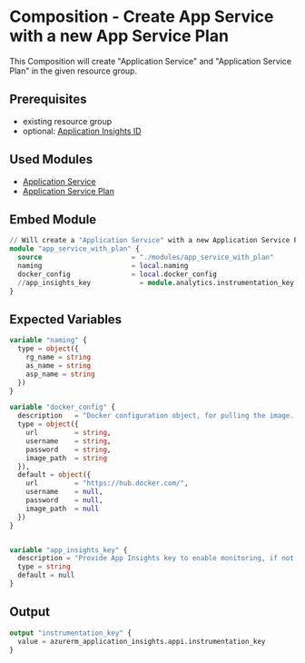 # Composition - Create App Service with a new App Service Plan  

This Composition will create "Application Service" and "Application Service Plan" in the given resource group. 

## Prerequisites

- existing resource group 
- optional: [Application Insights ID](../../atoms/application_insights/README.md)
## Used Modules

- [Application Service](../../atoms/app_service/README.md)
- [Application Service Plan](../../atoms/app-service-plan/README.md)

## Embed Module

```terraform
// Will create a "Application Service" with a new Application Service Plan
module "app_service_with_plan" {
  source                      = "./modules/app_service_with_plan"
  naming                      = local.naming
  docker_config               = local.docker_config
  //app_insights_key            = module.analytics.instrumentation_key optional
}
```

## Expected Variables
```terraform
variable "naming" {
  type = object({
    rg_name = string
    as_name = string
    asp_name = string
  })
}

variable "docker_config" {
  description   = "Docker configuration object, for pulling the image. If using open image from github, you just need to provide the image_path"
  type = object({
    url         = string,
    username    = string,
    password    = string,
    image_path  = string
  }),
  default = object({
    url         = "https://hub.docker.com/",
    username    = null,
    password    = null,
    image_path  = null
  })
}


variable "app_insights_key" {
  description = "Provide App Insights key to enable monitoring, if not provided, the application will not be monitored"
  type = string
  default = null
}
```
## Output
```terraform
output "instrumentation_key" {
  value = azurerm_application_insights.appi.instrumentation_key
}
```
